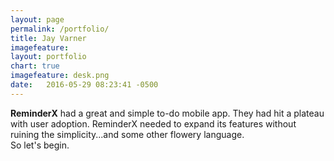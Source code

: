 ```yaml
---
layout: page
permalink: /portfolio/
title: Jay Varner
imagefeature:
layout: portfolio
chart: true
imagefeature: desk.png
date:   2016-05-29 08:23:41 -0500
---
```

<div class="row portfolio-main">
<div class="large-8 header-part">
  <strong>ReminderX</strong> had a great and simple to-do mobile app. They had hit a plateau with user adoption. ReminderX needed to expand its features without ruining the simplicity...and some other flowery language.
</div>
<div class="large-8 begin">
  So let's begin.
</div>
</div>

